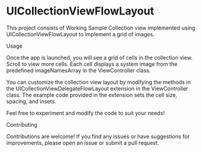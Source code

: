 # UICollectionViewFlowLayout
This project consists of Working Sample Collection view implemented using UICollectionViewFlowLayout to implement a grid of images.

Usage

Once the app is launched, you will see a grid of cells in the collection view. Scroll to view more cells. Each cell displays a system image from the predefined imageNamesArray in the ViewController class.

You can customize the collection view layout by modifying the methods in the UICollectionViewDelegateFlowLayout extension in the ViewController class. The example code provided in the extension sets the cell size, spacing, and insets.

Feel free to experiment and modify the code to suit your needs!

Contributing

Contributions are welcome! If you find any issues or have suggestions for improvements, please open an issue or submit a pull request.

